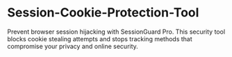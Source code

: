 # Session-Cookie-Protection-Tool
Prevent browser session hijacking with SessionGuard Pro. This security tool blocks cookie stealing attempts and stops tracking methods that compromise your privacy and online security.
